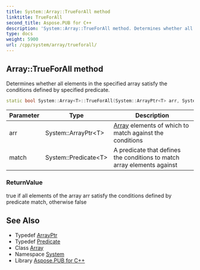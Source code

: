 ```yaml
---
title: System::Array::TrueForAll method
linktitle: TrueForAll
second_title: Aspose.PUB for C++
description: 'System::Array::TrueForAll method. Determines whether all elements in the specified array satisfy the conditions defined by specified predicate in C++.'
type: docs
weight: 5900
url: /cpp/system/array/trueforall/
---
```

## Array::TrueForAll method


Determines whether all elements in the specified array satisfy the conditions defined by specified predicate.

```cpp
static bool System::Array<T>::TrueForAll(System::ArrayPtr<T> arr, System::Predicate<T> match)
```


| Parameter | Type | Description |
| --- | --- | --- |
| arr | System::ArrayPtr\<T\> | [Array](../) elements of which to match against the conditions |
| match | System::Predicate\<T\> | A predicate that defines the conditions to match array elements against |

### ReturnValue

true if all elements of the array arr satisfy the conditions defined by predicate match, otherwise false

## See Also

* Typedef [ArrayPtr](../../arrayptr/)
* Typedef [Predicate](../../predicate/)
* Class [Array](../)
* Namespace [System](../../)
* Library [Aspose.PUB for C++](../../../)
